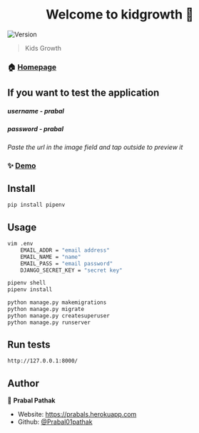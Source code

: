 <h1 align="center">Welcome to kidgrowth 👋</h1>
<p>
  <img alt="Version" src="https://img.shields.io/badge/version-1.0.0-blue.svg?cacheSeconds=2592000" />
</p>

> Kids Growth

### 🏠 [Homepage](https://kidgrowth.herokuapp.com)
## If you want to test the application
##### username - prabal
##### password - prabal
<i> Paste the url in the image field and tap outside to preview it</i>

### ✨ [Demo](https://kidgrowth.herokuapp.com)

## Install

```sh
pip install pipenv
```

## Usage

```sh
vim .env
    EMAIL_ADDR = "email address"
    EMAIL_NAME = "name"
    EMAIL_PASS = "email password"
    DJANGO_SECRET_KEY = "secret key"

pipenv shell
pipenv install
```

```sh
python manage.py makemigrations
python manage.py migrate
python manage.py createsuperuser
python manage.py runserver
```

## Run tests

```sh
http://127.0.0.1:8000/
```

## Author

👤 **Prabal Pathak**

-   Website: https://prabals.herokuapp.com
-   Github: [@Prabal01pathak](https://github.com/Prabal01pathak)
